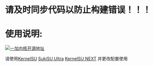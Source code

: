 # 请及时同步代码以防止构建错误！！！

# 使用说明:
[![一加内核开源地址](https://img.shields.io/badge/一加内核开源地址-EB0029?logo=oneplus&logoColor=white&style=flat-square)](https://github.com/OnePlusOSS/kernel_manifest)

请使用[KernelSU](https://github.com/Xiaomichael/OnePlus-Actions/actions/workflows/Build%20KernelSU.yml) [SukiSU Ultra](https://github.com/Xiaomichael/OnePlus-Actions/actions/workflows/Build%20SukiSU-Ultra.yml) [KernelSU NEXT](https://github.com/Xiaomichael/OnePlus-Actions/actions/workflows/Build%20KernelSU%20Next.yml) 并更改配置使用
